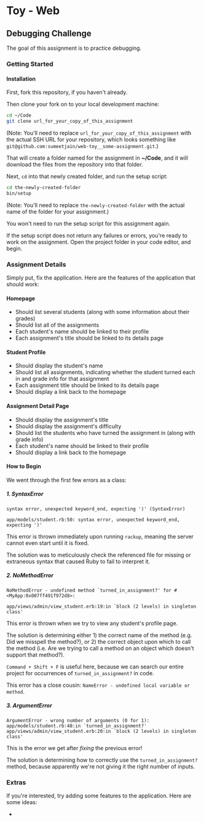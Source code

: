 # Toy - Web

## Debugging Challenge

The goal of this assignment is to practice debugging.

### Getting Started

#### Installation

First, fork this repository, if you haven't already.

Then clone your fork on to your local development machine:

```zsh
cd ~/Code
git clone url_for_your_copy_of_this_assignment
```

(Note: You'll need to replace `url_for_your_copy_of_this_assignment` with the actual SSH URL for your repository, which looks something like `git@github.com:sumeetjain/web-toy__some-assignment.git`.)

That will create a folder named for the assignment in **~/Code**, and it will download the files from the repository into that folder.

Next, `cd` into that newly created folder, and run the setup script:

```zsh
cd the-newly-created-folder
bin/setup
```

(Note: You'll need to replace `the-newly-created-folder` with the actual name of the folder for your assignment.)

You won't need to run the setup script for this assignment again.

If the setup script does not return any failures or errors, you're ready to work on the assignment. Open the project folder in your code editor, and begin.

### Assignment Details

Simply put, fix the application. Here are the features of the application that should work:

#### Homepage

- Should list several students (along with some information about their grades)
- Should list all of the assignments
- Each student's name should be linked to their profile
- Each assignment's title should be linked to its details page

#### Student Profile

- Should display the student's name
- Should list all assignments, indicating whether the student turned each in and grade info for that assignment
- Each assignment title should be linked to its details page
- Should display a link back to the homepage

#### Assignment Detail Page

- Should display the assignment's title
- Should display the assignment's difficulty
- Should list the students who have turned the assignment in (along with grade info)
- Each student's name should be linked to their profile
- Should display a link back to the homepage

#### How to Begin

We went through the first few errors as a class:

##### 1. SyntaxError

```
syntax error, unexpected keyword_end, expecting ')' (SyntaxError)

app/models/student.rb:50: syntax error, unexpected keyword_end, expecting ')'
```

This error is thrown immediately upon running `rackup`, meaning the server cannot even start until it is fixed.

The solution was to meticulously check the referenced file for missing or extraneous syntax that caused Ruby to fail to interpret it.

##### 2. NoMethodError

```
NoMethodError - undefined method `turned_in_assignment?' for #<MyApp:0x007ff491f972d8>:

app/views/admin/view_student.erb:19:in `block (2 levels) in singleton class'
```

This error is thrown when we try to view any student's profile page.

The solution is determining either 1) the correct name of the method (e.g. Did we misspell the method?), or 2) the correct object upon which to call the method (i.e. Are we trying to call a method on an object which doesn't support that method?).

`Command + Shift + F` is useful here, because we can search our entire project for occurrences of `turned_in_assignment?` in code.

This error has a close cousin: `NameError - undefined local variable or method`.

##### 3. ArgumentError

```
ArgumentError - wrong number of arguments (0 for 1):
app/models/student.rb:48:in `turned_in_assignment?'
app/views/admin/view_student.erb:20:in `block (2 levels) in singleton class'
```

This is the error we get after _fixing_ the previous error!

The solution is determining how to correctly use the `turned_in_assignment?` method, because apparently we're not giving it the right number of inputs.

### Extras

If you're interested, try adding some features to the application. Here are some ideas:

- 